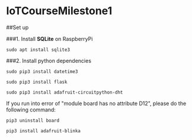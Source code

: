 # IoTCourseMilestone1

##Set up

###1. Install **SQLite** on RaspberryPi

 `sudo apt install sqlite3`

###2. Install python dependencies

`sudo pip3 install datetime3`

`sudo pip3 install flask`

`sudo pip3 install adafruit-circuitpython-dht`

If you run into error of "module board has no attribute D12", please do the following command:

`pip3 uninstall board`

`pip3 install adafruit-blinka`


